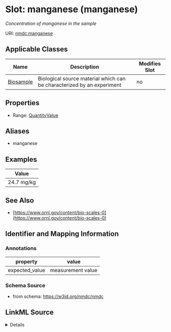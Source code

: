 # Slot: manganese (manganese)


_Concentration of manganese in the sample_



URI: [nmdc:manganese](https://w3id.org/nmdc/manganese)



<!-- no inheritance hierarchy -->




## Applicable Classes

| Name | Description | Modifies Slot |
| --- | --- | --- |
[Biosample](Biosample.md) | Biological source material which can be characterized by an experiment |  no  |







## Properties

* Range: [QuantityValue](QuantityValue.md)



## Aliases


* manganese




## Examples

| Value |
| --- |
| 24.7 mg/kg |

## See Also

* [https://www.ornl.gov/content/bio-scales-0](https://www.ornl.gov/content/bio-scales-0)

## Identifier and Mapping Information





### Annotations

| property | value |
| --- | --- |
| expected_value | measurement value || preferred_unit | mg/kg (ppm) || occurrence | 1 |



### Schema Source


* from schema: https://w3id.org/nmdc/nmdc




## LinkML Source

<details>
```yaml
name: manganese
annotations:
  expected_value:
    tag: expected_value
    value: measurement value
  preferred_unit:
    tag: preferred_unit
    value: mg/kg (ppm)
  occurrence:
    tag: occurrence
    value: '1'
description: Concentration of manganese in the sample
title: manganese
examples:
- value: 24.7 mg/kg
from_schema: https://w3id.org/nmdc/nmdc
see_also:
- https://www.ornl.gov/content/bio-scales-0
aliases:
- manganese
rank: 1000
alias: manganese
domain_of:
- Biosample
range: QuantityValue

```
</details>